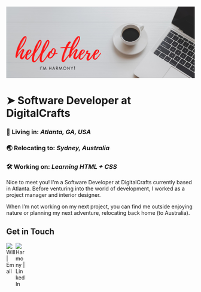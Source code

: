 ![](https://github.com/harmonytrevena/harmonytrevena/blob/master/ReadMe_Cover_Photo.png)

# ➤ Software Developer at DigitalCrafts 

### 📍 **Living in:**  *Atlanta, GA, USA* 
### 🌏 **Relocating to:**  *Sydney, Australia* 
### 🛠️ **Working on:**  *Learning HTML + CSS* 

Nice to meet you! I'm a Software Developer at DigitalCrafts currently based in Atlanta. Before venturing into the world of development, I worked as a project manager and interior designer. 

When I’m not working on my next project, you can find me outside enjoying nature or planning my next adventure, relocating back home (to Australia).

## Get in Touch
  <a href="mailto:harmonytrevena@gmail.com">
    <img align="left" alt="Will | Email" width="25px" src="https://cdn.jsdelivr.net/npm/simple-icons@v3/icons/gmail.svg"/>
  </a>
  <a href="https://www.linkedin.com/in/harmony-trevena/">
    <img align="left" alt="Harmony | LinkedIn" width="25px" src="https://cdn.jsdelivr.net/npm/simple-icons@v3/icons/linkedin.svg" />
  </a>

<!--
**harmonytrevena/harmonytrevena** is a ✨ _special_ ✨ repository because its `README.md` (this file) appears on your GitHub profile.

Here are some ideas to get you started:

- 🔭 I’m currently working on ...
- 🌱 I’m currently learning ...
- 👯 I’m looking to collaborate on ...
- 🤔 I’m looking for help with ...
- 💬 Ask me about ...
- 📫 How to reach me: ...
- 😄 Pronouns: ...
- ⚡ Fun fact: ...
-->
